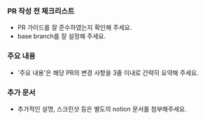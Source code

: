 ### PR 작성 전 체크리스트

- PR 가이드를 잘 준수하였는지 확인해 주세요.
- base branch를 잘 설정해 주세요.

### 주요 내용
- '주요 내용'은 해당 PR의 변경 사항을 3줄 이내로 간략히 요약해 주세요.

### 추가 문서
- 추가적인 설명, 스크린샷 등은 별도의 notion 문서를 첨부해주세요.
